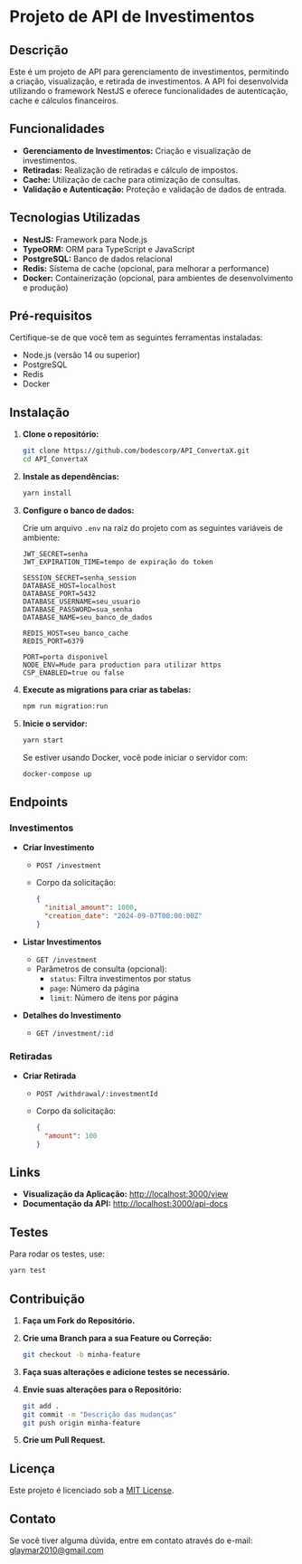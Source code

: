 # Projeto de API de Investimentos

## Descrição

Este é um projeto de API para gerenciamento de investimentos, permitindo a criação, visualização, e retirada de investimentos. A API foi desenvolvida utilizando o framework NestJS e oferece funcionalidades de autenticação, cache e cálculos financeiros.

## Funcionalidades

- **Gerenciamento de Investimentos:** Criação e visualização de investimentos.
- **Retiradas:** Realização de retiradas e cálculo de impostos.
- **Cache:** Utilização de cache para otimização de consultas.
- **Validação e Autenticação:** Proteção e validação de dados de entrada.

## Tecnologias Utilizadas

- **NestJS:** Framework para Node.js
- **TypeORM:** ORM para TypeScript e JavaScript
- **PostgreSQL:** Banco de dados relacional
- **Redis:** Sistema de cache (opcional, para melhorar a performance)
- **Docker:** Containerização (opcional, para ambientes de desenvolvimento e produção)

## Pré-requisitos

Certifique-se de que você tem as seguintes ferramentas instaladas:

- Node.js (versão 14 ou superior)
- PostgreSQL
- Redis
- Docker

## Instalação

1. **Clone o repositório:**

   ```bash
   git clone https://github.com/bodescorp/API_ConvertaX.git
   cd API_ConvertaX
   ```

2. **Instale as dependências:**

   ```bash
   yarn install
   ```

3. **Configure o banco de dados:**

   Crie um arquivo `.env` na raiz do projeto com as seguintes variáveis de ambiente:

   ```env
   JWT_SECRET=senha
   JWT_EXPIRATION_TIME=tempo de expiração do token

   SESSION_SECRET=senha_session
   DATABASE_HOST=localhost
   DATABASE_PORT=5432
   DATABASE_USERNAME=seu_usuario
   DATABASE_PASSWORD=sua_senha
   DATABASE_NAME=seu_banco_de_dados

   REDIS_HOST=seu_banco_cache
   REDIS_PORT=6379

   PORT=porta disponivel
   NODE_ENV=Mude para production para utilizar https
   CSP_ENABLED=true ou false
   ```

4. **Execute as migrations para criar as tabelas:**

   ```bash
   npm run migration:run
   ```

5. **Inicie o servidor:**

   ```bash
   yarn start
   ```

   Se estiver usando Docker, você pode iniciar o servidor com:

   ```bash
   docker-compose up
   ```

## Endpoints

### Investimentos

- **Criar Investimento**

  - `POST /investment`
  - Corpo da solicitação:

    ```json
    {
      "initial_amount": 1000,
      "creation_date": "2024-09-07T00:00:00Z"
    }
    ```

- **Listar Investimentos**

  - `GET /investment`
  - Parâmetros de consulta (opcional):
    - `status`: Filtra investimentos por status
    - `page`: Número da página
    - `limit`: Número de itens por página

- **Detalhes do Investimento**

  - `GET /investment/:id`

### Retiradas

- **Criar Retirada**

  - `POST /withdrawal/:investmentId`
  - Corpo da solicitação:

    ```json
    {
      "amount": 100
    }
    ```

## Links

- **Visualização da Aplicação:** [http://localhost:3000/view](http://localhost:3000/view)
- **Documentação da API:** [http://localhost:3000/api-docs](http://localhost:3000/api-docs)

## Testes

Para rodar os testes, use:

```bash
yarn test
```

## Contribuição

1. **Faça um Fork do Repositório.**
2. **Crie uma Branch para a sua Feature ou Correção:**

   ```bash
   git checkout -b minha-feature
   ```

3. **Faça suas alterações e adicione testes se necessário.**
4. **Envie suas alterações para o Repositório:**

   ```bash
   git add .
   git commit -m "Descrição das mudanças"
   git push origin minha-feature
   ```

5. **Crie um Pull Request.**

## Licença

Este projeto é licenciado sob a [MIT License](LICENSE).

## Contato

Se você tiver alguma dúvida, entre em contato através do e-mail: glaymar2010@gmail.com

